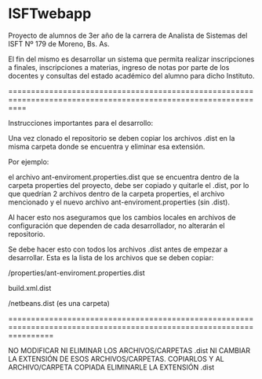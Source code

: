 ISFTwebapp
==========

Proyecto de alumnos de 3er año de la carrera de Analista de Sistemas del ISFT Nº 179 de Moreno, Bs. As.

El fin del mismo es desarrollar un sistema que permita realizar inscripciones a finales, inscripciones a materias,
ingreso de notas por parte de los docentes y consultas del estado académico del alumno para dicho Instituto.

================================================================================================================

Instrucciones importantes para el desarrollo:

Una vez clonado el repositorio se deben copiar los archivos .dist en la misma carpeta donde se encuentra y eliminar
esa extensión.

Por ejemplo:

el archivo ant-enviroment.properties.dist que se encuentra dentro de la carpeta properties del proyecto, debe ser 
copiado y quitarle el .dist, por lo que quedrían 2 archivos dentro de la carpeta properties, el archivo mencionado y
el nuevo archivo ant-enviroment.properties (sin .dist).


Al hacer esto nos aseguramos que los cambios locales en archivos de configuración que dependen de cada desarrollador,
no alterarán el repositorio.

Se debe hacer esto con todos los archivos .dist antes de empezar a desarrollar. Esta es la lista de los archivos que 
se deben copiar:

/properties/ant-enviroment.properties.dist

build.xml.dist

/netbeans.dist (es una carpeta)


======================================================================================================================

NO MODIFICAR NI ELIMINAR LOS ARCHIVOS/CARPETAS .dist NI CAMBIAR LA EXTENSIÓN DE ESOS ARCHIVOS/CARPETAS. COPIARLOS Y
AL ARCHIVO/CARPETA COPIADA ELIMINARLE LA EXTENSIÓN .dist
